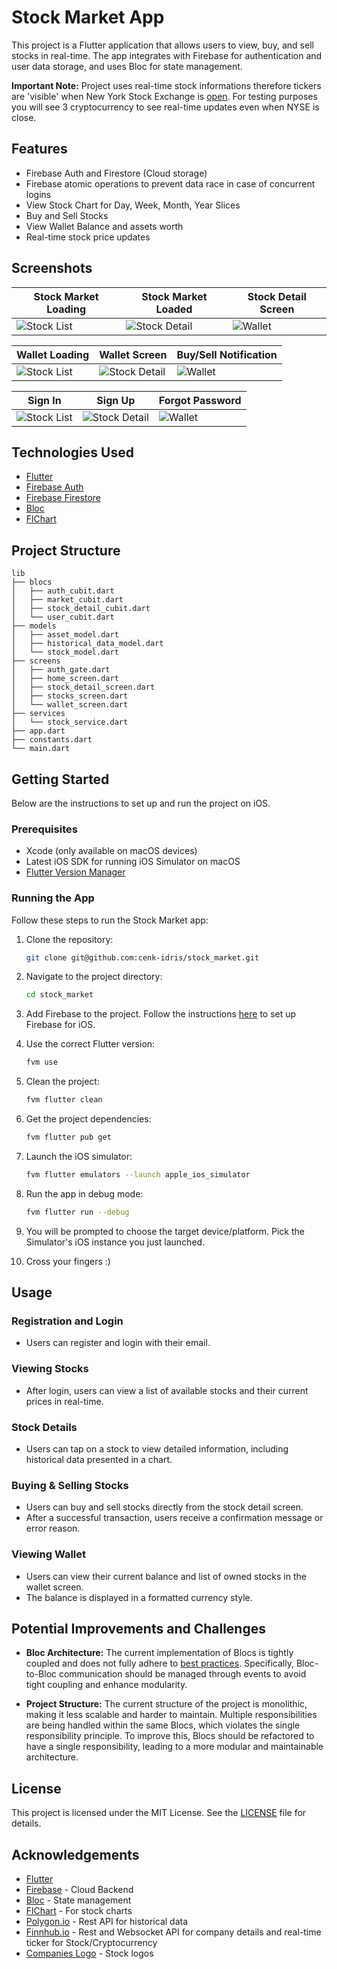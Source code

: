 
# Stock Market App

This project is a Flutter application that allows users to view, buy, and sell stocks in real-time. The app integrates with Firebase for authentication and user data storage, and uses Bloc for state management.

**Important Note:** Project uses real-time stock informations therefore tickers are 'visible' when New York Stock Exchange is [open](https://www.tradinghours.com/markets/nyse). For testing purposes you will see 3 cryptocurrency to see real-time updates even when NYSE is close.

## Features

- Firebase Auth and Firestore (Cloud storage)
- Firebase atomic operations to prevent data race in case of concurrent logins
- View Stock Chart for Day, Week, Month, Year Slices
- Buy and Sell Stocks
- View Wallet Balance and assets worth
- Real-time stock price updates

## Screenshots

| Stock Market Loading                                         | Stock Market Loaded                                          | Stock Detail Screen                             |
|--------------------------------------------------------------|--------------------------------------------------------------|-------------------------------------------------|
| ![Stock List](/assets/screenshots/initial-stock-loading.png) | ![Stock Detail](/assets/screenshots/stock-market-screen.png) | ![Wallet](/assets/screenshots/stock-detail.png) |

| Wallet Loading                                        | Wallet Screen                                          | Buy/Sell Notification                               |
|-------------------------------------------------------|--------------------------------------------------------|-----------------------------------------------------|
| ![Stock List](/assets/screenshots/wallet-loading.png) | ![Stock Detail](/assets/screenshots/wallet-screen.png) | ![Wallet](/assets/screenshots/buy-notification.png) |


| Sign In                                       | Sign Up                                           | Forgot Password                                  |
|-----------------------------------------------|---------------------------------------------------|--------------------------------------------------|
| ![Stock List](/assets/screenshots/signin.png) | ![Stock Detail](/assets/screenshots/register.png) | ![Wallet](/assets/screenshots/forgot-screen.png) |

## Technologies Used

- [Flutter](https://flutter.dev/)
- [Firebase Auth](https://firebase.google.com/docs/auth)
- [Firebase Firestore](https://firebase.google.com/docs/firestore)
- [Bloc](https://bloclibrary.dev/#/)
- [FlChart](https://pub.dev/packages/fl_chart)

## Project Structure

```
lib
├── blocs
│   ├── auth_cubit.dart
│   ├── market_cubit.dart
│   ├── stock_detail_cubit.dart
│   └── user_cubit.dart
├── models
│   ├── asset_model.dart
│   ├── historical_data_model.dart
│   └── stock_model.dart
├── screens
│   ├── auth_gate.dart
│   ├── home_screen.dart
│   ├── stock_detail_screen.dart
│   ├── stocks_screen.dart
│   └── wallet_screen.dart
├── services
│   └── stock_service.dart
├── app.dart
├── constants.dart     
└── main.dart
```

## Getting Started

Below are the instructions to set up and run the project on iOS.

### Prerequisites

- Xcode (only available on macOS devices)
- Latest iOS SDK for running iOS Simulator on macOS
- [Flutter Version Manager](https://fvm.app/documentation/getting-started)

### Running the App

Follow these steps to run the Stock Market app:

1. Clone the repository:

    ```bash
    git clone git@github.com:cenk-idris/stock_market.git
    ```

2. Navigate to the project directory:

    ```bash
    cd stock_market
    ```

3. Add Firebase to the project. Follow the instructions [here](https://firebase.google.com/docs/flutter/setup?platform=ios) to set up Firebase for iOS.

4. Use the correct Flutter version:

    ```bash
    fvm use
    ```

5. Clean the project:

    ```bash
    fvm flutter clean
    ```

6. Get the project dependencies:

    ```bash
    fvm flutter pub get
    ```

7. Launch the iOS simulator:

    ```bash
    fvm flutter emulators --launch apple_ios_simulator
    ```

8. Run the app in debug mode:

    ```bash
    fvm flutter run --debug
    ```

9. You will be prompted to choose the target device/platform. Pick the Simulator's iOS instance you just launched.

10. Cross your fingers :)

## Usage

### Registration and Login

- Users can register and login with their email.

### Viewing Stocks

- After login, users can view a list of available stocks and their current prices in real-time.

### Stock Details

- Users can tap on a stock to view detailed information, including historical data presented in a chart.

### Buying & Selling Stocks

- Users can buy and sell stocks directly from the stock detail screen.
- After a successful transaction, users receive a confirmation message or error reason.

### Viewing Wallet

- Users can view their current balance and list of owned stocks in the wallet screen.
- The balance is displayed in a formatted currency style.

## Potential Improvements and Challenges

- **Bloc Architecture:** The current implementation of Blocs is tightly coupled and does not fully adhere to [best practices](https://bloclibrary.dev/architecture/#bloc-to-bloc-communication). Specifically, Bloc-to-Bloc communication should be managed through events to avoid tight coupling and enhance modularity.

- **Project Structure:** The current structure of the project is monolithic, making it less scalable and harder to maintain. Multiple responsibilities are being handled within the same Blocs, which violates the single responsibility principle. To improve this, Blocs should be refactored to have a single responsibility, leading to a more modular and maintainable architecture.

## License

This project is licensed under the MIT License. See the [LICENSE](LICENSE) file for details.

## Acknowledgements

- [Flutter](https://flutter.dev/)
- [Firebase](https://firebase.google.com/) - Cloud Backend
- [Bloc](https://bloclibrary.dev/#/) - State management
- [FlChart](https://pub.dev/packages/fl_chart) - For stock charts
- [Polygon.io](https://polygon.io) - Rest API for historical data
- [Finnhub.io](https://finnhub.io/) - Rest and Websocket API for company details and real-time ticker for Stock/Cryptocurrency
- [Companies Logo](https://companieslogo.com) - Stock logos
